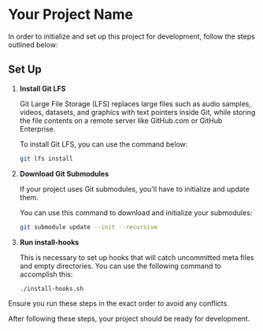 ﻿# Your Project Name

In order to initialize and set up this project for development, follow the steps outlined below:

## Set Up

1. **Install Git LFS**

    Git Large File Storage (LFS) replaces large files such as audio samples, videos, datasets, and graphics with text pointers inside Git, while storing the file contents on a remote server like GitHub.com or GitHub Enterprise.

    To install Git LFS, you can use the command below:

   ```bash    
   git lfs install
   
   ```
2. **Download Git Submodules**

   If your project uses Git submodules, you'll have to initialize and update them.

   You can use this command to download and initialize your submodules:

    ```bash
    git submodule update --init --recursive
    ```

3. **Run install-hooks**
    
   This is necessary to set up hooks that will catch uncommitted meta files and empty directories.
   You can use the following command to accomplish this:

      ```bash
      ./install-hooks.sh
      ```
Ensure you run these steps in the exact order to avoid any conflicts.

After following these steps, your project should be ready for development.
